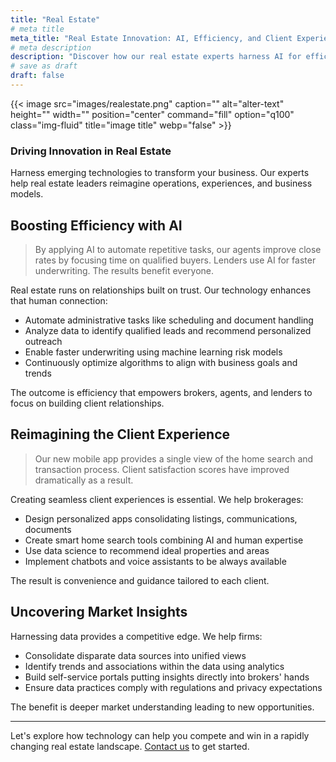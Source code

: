 ```yaml
---
title: "Real Estate"
# meta title
meta_title: "Real Estate Innovation: AI, Efficiency, and Client Experience Enhancement"
# meta description
description: "Discover how our real estate experts harness AI for efficiency, reimagine client experiences, and uncover market insights. Stay competitive in the ever-evolving real estate landscape with cutting-edge technology. Contact us to start your transformation today."
# save as draft
draft: false
---
```

{{< image src="images/realestate.png" caption="" alt="alter-text" height="" width="" position="center" command="fill" option="q100" class="img-fluid" title="image title"  webp="false" >}}
### Driving Innovation in Real Estate

Harness emerging technologies to transform your business. Our experts help real estate leaders reimagine operations, experiences, and business models.

## Boosting Efficiency with AI

> By applying AI to automate repetitive tasks, our agents improve close rates by focusing time on qualified buyers. Lenders use AI for faster underwriting. The results benefit everyone.

Real estate runs on relationships built on trust. Our technology enhances that human connection:

- Automate administrative tasks like scheduling and document handling
- Analyze data to identify qualified leads and recommend personalized outreach
- Enable faster underwriting using machine learning risk models
- Continuously optimize algorithms to align with business goals and trends

The outcome is efficiency that empowers brokers, agents, and lenders to focus on building client relationships.

## Reimagining the Client Experience

> Our new mobile app provides a single view of the home search and transaction process. Client satisfaction scores have improved dramatically as a result.

Creating seamless client experiences is essential. We help brokerages:

- Design personalized apps consolidating listings, communications, documents
- Create smart home search tools combining AI and human expertise
- Use data science to recommend ideal properties and areas
- Implement chatbots and voice assistants to be always available

The result is convenience and guidance tailored to each client.

## Uncovering Market Insights

Harnessing data provides a competitive edge. We help firms:

- Consolidate disparate data sources into unified views
- Identify trends and associations within the data using analytics
- Build self-service portals putting insights directly into brokers' hands
- Ensure data practices comply with regulations and privacy expectations

The benefit is deeper market understanding leading to new opportunities.

---

Let's explore how technology can help you compete and win in a rapidly changing real estate landscape. [Contact us](/contact) to get started.
